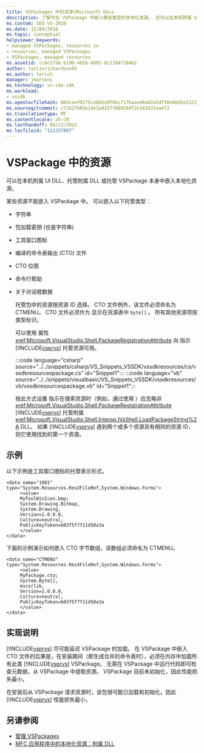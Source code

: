 ```yaml
---
title: VSPackages 中的资源|Microsoft Docs
description: 了解可在 VSPackage 中嵌入哪些类型的本地化资源。 还可以在本机附属 UI DLL 或托管附属 DLL 中嵌入资源。
ms.custom: SEO-VS-2020
ms.date: 11/04/2016
ms.topic: conceptual
helpviewer_keywords:
- managed VSPackages, resources in
- resources, managed VSPackages
- VSPackages, managed resources
ms.assetid: cc8c17a6-b190-4856-b001-0c1104f104b2
author: leslierichardson95
ms.author: lerich
manager: jmartens
ms.technology: vs-ide-sdk
ms.workload:
- vssdk
ms.openlocfilehash: 069ceef0275ce802a9f6bc717baee48a82a5df30e08dba1122f75ea429c2cac8
ms.sourcegitcommit: c72b2f603e1eb3a4157f00926df2e263831ea472
ms.translationtype: MT
ms.contentlocale: zh-CN
ms.lasthandoff: 08/12/2021
ms.locfileid: "121337807"
---
```

# <a name="resources-in-vspackages"></a>VSPackage 中的资源
可以在本机附属 UI DLL、托管附属 DLL 或托管 VSPackage 本身中嵌入本地化资源。

 某些资源不能嵌入 VSPackage 中。 可以嵌入以下托管类型：

- 字符串

- 包加载密钥 (也是字符串) 

- 工具窗口图标

- 编译的命令表输出 (CTO) 文件

- CTO 位图

- 命令行帮助

- 关于对话框数据

  托管包中的资源按资源 ID 选择。 CTO 文件例外，该文件必须命名为 CTMENU。 CTO 文件必须作为 显示在资源表中 `byte[]` 。 所有其他资源项按类型标识。

  可以使用 属性 <xref:Microsoft.VisualStudio.Shell.PackageRegistrationAttribute> 向 指示 [!INCLUDE[vsprvs](../../code-quality/includes/vsprvs_md.md)] 托管资源可用。

  :::code language="csharp" source="../../snippets/csharp/VS_Snippets_VSSDK/vssdkresources/cs/vssdkresourcespackage.cs" id="Snippet1":::
  :::code language="vb" source="../../snippets/visualbasic/VS_Snippets_VSSDK/vssdkresources/vb/vssdkresourcespackage.vb" id="Snippet1":::

  按此方式设置 指示在搜索资源时（例如，通过使用 ）应忽略非 <xref:Microsoft.VisualStudio.Shell.PackageRegistrationAttribute> [!INCLUDE[vsprvs](../../code-quality/includes/vsprvs_md.md)] 托管附属 <xref:Microsoft.VisualStudio.Shell.Interop.IVsShell.LoadPackageString%2A> DLL。 如果 [!INCLUDE[vsprvs](../../code-quality/includes/vsprvs_md.md)] 遇到两个或多个资源具有相同的资源 ID，则它使用找到的第一个资源。

## <a name="example"></a>示例
 以下示例是工具窗口图标的托管表示形式。

```
<data name="1001"
type="System.Resources.ResXFileRef,System.Windows.Forms">
     <value>
     MyToolWinIcon.bmp;
     System.Drawing.Bitmap,
     System.Drawing,
     Version=1.0.0.0,
     Culture=neutral,
     PublicKeyToken=b03f5f7f11d50a3a
     </value>
</data>
```

 下面的示例演示如何嵌入 CTO 字节数组，该数组必须命名为 CTMENU。

```
<data name="CTMENU"
type="System.Resources.ResXFileRef,System.Windows.Forms">
     <value>
     MyPackage.cto;
     System.Byte[],
     mscorlib,
     Version=1.0.0.0,
     Culture=neutral,
     PublicKeyToken=b03f5f7f11d50a3a
     </value>
</data>
```

## <a name="implementation-notes"></a>实现说明
 [!INCLUDE[vsprvs](../../code-quality/includes/vsprvs_md.md)] 尽可能延迟 VSPackage 的加载。 在 VSPackage 中嵌入 CTO 文件的后果是，在安装期间（即生成合并的命令表时），必须在内存中加载所有此类 [!INCLUDE[vsprvs](../../code-quality/includes/vsprvs_md.md)] VSPackage。 无需在 VSPackage 中运行代码即可检查元数据，从 VSPackage 中提取资源。 VSPackage 目前未初始化，因此性能损失最小。

 在安装后从 VSPackage 请求资源时，该包很可能已加载和初始化，因此 [!INCLUDE[vsprvs](../../code-quality/includes/vsprvs_md.md)] 性能损失最小。

## <a name="see-also"></a>另请参阅
- [管理 VSPackages](../../extensibility/managing-vspackages.md)
- [MFC 应用程序中的本地化资源：附属 DLL](/cpp/build/localized-resources-in-mfc-applications-satellite-dlls)
